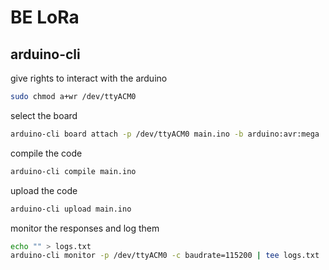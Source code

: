 # BE LoRa

## arduino-cli

give rights to interact with the arduino
```sh
sudo chmod a+wr /dev/ttyACM0
```

select the board
```sh
arduino-cli board attach -p /dev/ttyACM0 main.ino -b arduino:avr:mega
```

compile the code
```sh
arduino-cli compile main.ino
```

upload the code
```sh
arduino-cli upload main.ino
```

monitor the responses and log them
```sh
echo "" > logs.txt
arduino-cli monitor -p /dev/ttyACM0 -c baudrate=115200 | tee logs.txt
```


